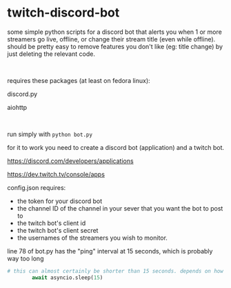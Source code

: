 # twitch-discord-bot
some simple python scripts for a discord bot that alerts you when 1 or more streamers go live, offline, or change their stream title (even while offline).
should be pretty easy to remove features you don't like (eg: title change) by just deleting the relevant code.

 <br />

requires these packages (at least on fedora linux):

discord.py

aiohttp

 <br/>

run simply with `python bot.py`

for it to work you need to create a discord bot (application) and a twitch bot.

https://discord.com/developers/applications

https://dev.twitch.tv/console/apps

config.json requires:
- the token for your discord bot
- the channel ID of the channel in your sever that you want the bot to post to
- the twitch bot's client id
- the twitch bot's client secret
- the usernames of the streamers you wish to monitor.

line 78 of bot.py has the "ping" interval at 15 seconds, which is probably way too long
```python
# this can almost certainly be shorter than 15 seconds. depends on how many streamers you're monitoring, I think? 1 second is honestly probably fine'
        await asyncio.sleep(15)
```
